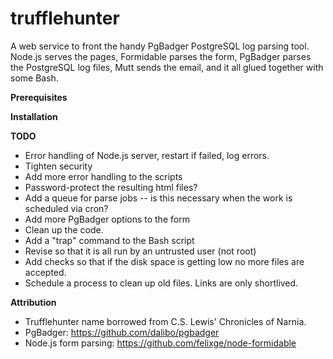 trufflehunter
=============

A web service to front the handy PgBadger PostgreSQL log parsing tool.
Node.js serves the pages, Formidable parses the form, PgBadger parses the PostgreSQL log files, Mutt sends the email, and it all glued together with some Bash.


**Prerequisites**


**Installation**


**TODO**
- Error handling of Node.js server, restart if failed, log errors.
- Tighten security
- Add more error handling to the scripts
- Password-protect the resulting html files?
- Add a queue for parse jobs -- is this necessary when the work is scheduled via cron?
- Add more PgBadger options to the form
- Clean up the code.
- Add a "trap" command to the Bash script
- Revise so that it is all run by an untrusted user (not root)
- Add checks so that if the disk space is getting low no more files are accepted.
- Schedule a process to clean up old files. Links are only shortlived.



**Attribution**
- Trufflehunter name borrowed from C.S. Lewis' Chronicles of Narnia.
- PgBadger: https://github.com/dalibo/pgbadger
- Node.js form parsing: https://github.com/felixge/node-formidable

